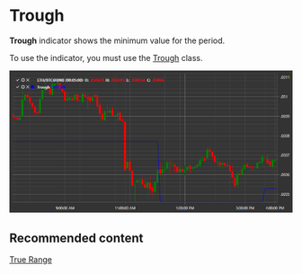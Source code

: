# Trough

**Trough** indicator shows the minimum value for the period. 

To use the indicator, you must use the [Trough](xref:StockSharp.Algo.Indicators.Trough) class. 

![IndicatorTrough](../images/IndicatorTrough.png)

## Recommended content

[True Range](IndicatorTrueRange.md)
